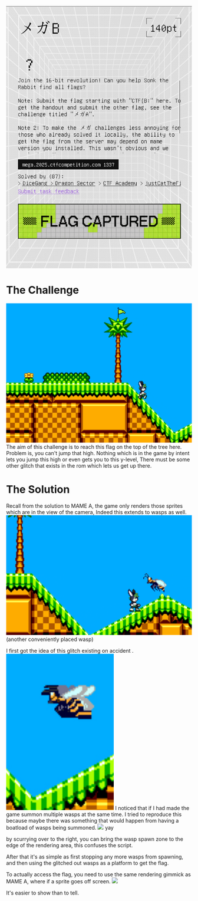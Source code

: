 ![](attachments/Pasted%20image%2020250724195326.png)
# The Challenge

![](attachments/Pasted%20image%2020250724195820.png)
The aim of this challenge is to reach this flag on the top of the tree here. Problem is, you can't jump that high. Nothing which is in the game by intent lets you jump this high or even gets you to this y-level, There must be some other glitch that exists in the rom which lets us get up there.

# The Solution

Recall from the solution to MAME A, the game only renders those sprites which are in the view of the camera, Indeed this extends to wasps as well.
![](attachments/Pasted%20image%2020250724200151.png)
(another conveniently placed wasp)

I first got the idea of this glitch existing on accident
.![](attachments/Pasted%20image%2020250724200825.png)
I noticed that if I had made the game summon multiple wasps at the same time. I tried to reproduce this because maybe there was something that would happen from having a boatload of wasps being summoned.
![](attachments/ezgif-53b1cf4cc38ad6.gif)
yay

by scurrying over to the right, you can bring the wasp spawn zone to the edge of the rendering area, this confuses the script.

After that it's as simple as first stopping any more wasps from spawning, and then using the glitched out wasps as a platform to get the flag.

To actually access the flag, you need to use the same rendering gimmick as MAME A, where if a sprite goes off screen.
![](attachments/ezgif-550b5415c0a944.gif)

It's easier to show than to tell.

